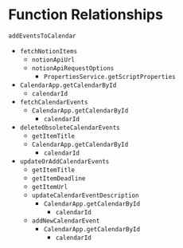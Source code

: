# Function Relationships

`addEventsToCalendar`
- `fetchNotionItems`
  - `notionApiUrl`
  - `notionApiRequestOptions`
    - `PropertiesService.getScriptProperties`
- `CalendarApp.getCalendarById`
  - `calendarId`
- `fetchCalendarEvents`
  - `CalendarApp.getCalendarById`
    - `calendarId`
- `deleteObsoleteCalendarEvents`
  - `getItemTitle`
  - `CalendarApp.getCalendarById`
    - `calendarId`
- `updateOrAddCalendarEvents`
  - `getItemTitle`
  - `getItemDeadline`
  - `getItemUrl`
  - `updateCalendarEventDescription`
    - `CalendarApp.getCalendarById`
      - `calendarId`
  - `addNewCalendarEvent`
    - `CalendarApp.getCalendarById`
      - `calendarId`